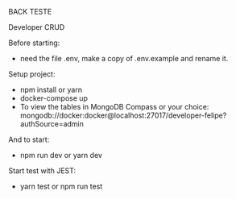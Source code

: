BACK TESTE

Developer CRUD

Before starting:
- need the file .env, make a copy of .env.example and rename it.

Setup project:

- npm install or yarn
- docker-compose up
- To view the tables in MongoDB Compass or your choice: mongodb://docker:docker@localhost:27017/developer-felipe?authSource=admin

And to start:

- npm run dev or yarn dev

Start test with JEST:
- yarn test or npm run test

